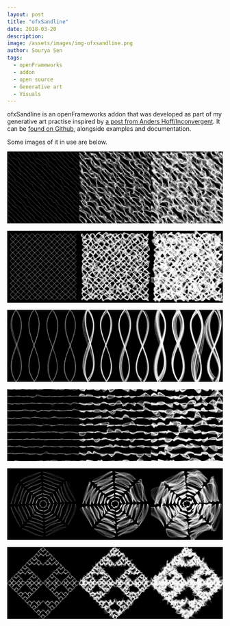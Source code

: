 ```yaml
---
layout: post
title: "ofxSandline"
date: 2018-03-20
description:
image: /assets/images/img-ofxsandline.png
author: Sourya Sen
tags:
  - openFrameworks
  - addon
  - open source
  - Generative art
  - Visuals
---
```


ofxSandline is an openFrameworks addon that was developed as part of my generative art practise inspired by [a post from Anders Hoff/Inconvergent](https://inconvergent.net/2017/grains-of-sand/). It can be [found on Github](https://github.com/sourya-sen/ofxSandLine), alongside examples and documentation.

Some images of it in use are below.

![sandline00](/assets/images/sandline00.png)

![sandline01](/assets/images/sandline01.png)

![sandline02](/assets/images/sandline02.png)

![sandline03](/assets/images/sandline03.png)

![sandline04](/assets/images/sandline04.png)

![sandline05](/assets/images/sandline05.png)
